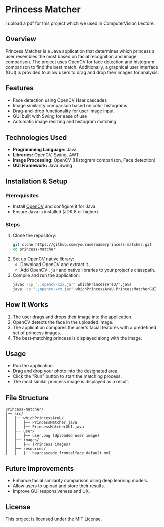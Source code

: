# Princess Matcher
I upload a pdf for this project which we used in ComputerVision Lecture.
## Overview
Princess Matcher is a Java application that determines which princess a user resembles the most based on facial recognition and image comparison. The project uses OpenCV for face detection and histogram comparison to find the best match. Additionally, a graphical user interface (GUI) is provided to allow users to drag and drop their images for analysis.

## Features
- Face detection using OpenCV Haar cascades
- Image similarity comparison based on color histograms
- Drag-and-drop functionality for user image input
- GUI built with Swing for ease of use
- Automatic image resizing and histogram matching

## Technologies Used
- **Programming Language:** Java
- **Libraries:** OpenCV, Swing, AWT
- **Image Processing:** OpenCV (Histogram comparison, Face detection)
- **GUI Framework:** Java Swing

## Installation & Setup

### Prerequisites
- Install [OpenCV](https://opencv.org/) and configure it for Java.
- Ensure Java is installed (JDK 8 or higher).

### Steps
1. Clone the repository:
   ```sh
   git clone https://github.com/yourusername/princess-matcher.git
   cd princess-matcher
   ```
2. Set up OpenCV native library:
   - Download OpenCV and extract it.
   - Add OpenCV `.jar` and native libraries to your project's classpath.
3. Compile and run the application:
   ```sh
   javac -cp ".;opencv-xxx.jar" whichPrincessAreU/*.java
   java -cp ".;opencv-xxx.jar" whichPrincessAreU.PrincessMatcherGUI
   ```

## How It Works
1. The user drags and drops their image into the application.
2. OpenCV detects the face in the uploaded image.
3. The application compares the user's facial features with a predefined set of princess images.
4. The best-matching princess is displayed along with the image.

## Usage
- Run the application.
- Drag and drop your photo into the designated area.
- Click the "Run" button to start the matching process.
- The most similar princess image is displayed as a result.

## File Structure
```
princess-matcher/
│── src/
│   ├── whichPrincessAreU/
│   │   ├── PrincessMatcher.java
│   │   ├── PrincessMatcherGUI.java
│   ├── user/
│   │   ├── user.png (Uploaded user image)
│   ├── images/
│   │   ├── (Princess images)
│   ├── resources/
│   │   ├── haarcascade_frontalface_default.xml
```

## Future Improvements
- Enhance facial similarity comparison using deep learning models.
- Allow users to upload and store their results.
- Improve GUI responsiveness and UX.

## License
This project is licensed under the MIT License.

